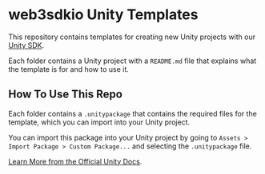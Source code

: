 # web3sdkio Unity Templates

This repository contains templates for creating new Unity projects with our [Unity SDK](https://github.com/web3sdkio/unity-sdk).

Each folder contains a Unity project with a `README.md` file that explains what the template is for and how to use it.

## How To Use This Repo

Each folder contains a `.unitypackage` that contains the required files for the template, which you can import into your Unity project.

You can import this package into your Unity project by going to `Assets > Import Package > Custom Package...` and selecting the `.unitypackage` file.

[Learn More from the Official Unity Docs](https://docs.unity3d.com/Manual/AssetPackages.html).
